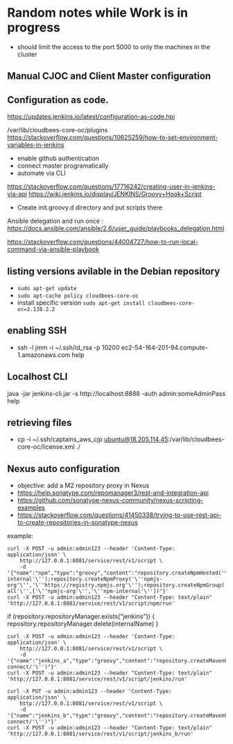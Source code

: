 # Random notes while Work is in progress

- should limit the access to the port 5000 to only the machines in the cluster

## Manual CJOC and Client Master configuration

## Configuration as code.

https://updates.jenkins.io/latest/configuration-as-code.hpi

/var/lib/cloudbees-core-oc/plugins 
https://stackoverflow.com/questions/10625259/how-to-set-environment-variables-in-jenkins

* enable github authentication
* connect master programatically
* automate via CLI

https://stackoverflow.com/questions/17716242/creating-user-in-jenkins-via-api
https://wiki.jenkins.io/display/JENKINS/Groovy+Hook+Script
* Create init.groovy.d directory and put scripts there

Ansible delegation and run once : https://docs.ansible.com/ansible/2.6/user_guide/playbooks_delegation.html

https://stackoverflow.com/questions/44004727/how-to-run-local-command-via-ansible-playbook


## listing versions avilable in the Debian repository

* `sudo apt-get update`
* `sudo apt-cache policy cloudbees-core-oc`
* install specific version `sudo apt-get install cloudbees-core-oc=2.138.2.2`

## enabling SSH
* ssh -l jmm -i ~/.ssh/id_rsa -p 10200 ec2-54-164-201-94.compute-1.amazonaws.com help

## Localhost CLI
java -jar jenkins-cli.jar -s http://localhost:8888  -auth admin:someAdminPass help

## retrieving files
- cp  -i ~/.ssh/captains_aws_cjp ubuntu@18.205.114.45:/var/lib/cloudbees-core-oc/license.xml ./

## Nexus auto configuration

* objective: add a M2 repository proxy in Nexus
* https://help.sonatype.com/repomanager3/rest-and-integration-api
* https://github.com/sonatype-nexus-community/nexus-scripting-examples
* https://stackoverflow.com/questions/41450338/trying-to-use-rest-api-to-create-repositories-in-sonatype-nexus

example:

```
curl -X POST -u admin:admin123 --header 'Content-Type: application/json' \
    http://127.0.0.1:8081/service/rest/v1/script \
    -d '{"name":"npm","type":"groovy","content":"repository.createNpmHosted('\''npm-internal'\'');repository.createNpmProxy('\''npmjs-org'\'','\''https://registry.npmjs.org'\'');repository.createNpmGroup('\''npm-all'\'',['\''npmjs-org'\'','\''npm-internal'\''])"}'
curl -X POST -u admin:admin123 --header "Content-Type: text/plain" 'http://127.0.0.1:8081/service/rest/v1/script/npm/run'
```

  if (repository.repositoryManager.exists("jenkins")) {
   repository.repositoryManager.delete(internalName)
  }

```
curl -X POST -u admin:admin123 --header 'Content-Type: application/json' \
    http://127.0.0.1:8081/service/rest/v1/script \
    -d '{"name":"jenkins_a","type":"groovy","content":"repository.createMavenProxy('\''jenkins'\'','\''https://repo.cloudbees.com/content/repositories/dev-connect/'\'')"}'
curl -X POST -u admin:admin123 --header "Content-Type: text/plain" 'http://127.0.0.1:8081/service/rest/v1/script/jenkins/run'
```

```
curl -X PUT -u admin:admin123 --header 'Content-Type: application/json' \
    http://127.0.0.1:8081/service/rest/v1/script \
    -d '{"name":"jenkins_b","type":"groovy","content":"repository.createMavenProxy('\''jenkins'\'','\''https://repo.cloudbees.com/content/repositories/dev-connect/'\'')"}'
curl -X POST -u admin:admin123 --header "Content-Type: text/plain" 'http://127.0.0.1:8081/service/rest/v1/script/jenkins_b/run'
```


